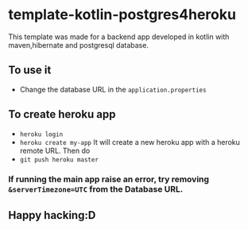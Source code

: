 # template-kotlin-postgres4heroku

This template was made for a backend app developed in kotlin with maven,hibernate and postgresql database.

## To use it

- Change the database URL in the `application.properties`

## To create heroku app

- `heroku login`
- `heroku create my-app`
It will create a new heroku app with a heroku remote URL. Then do
- `git push heroku master`

### If running the main app raise an error, try removing `&serverTimezone=UTC` from the Database URL.

## Happy hacking:D
